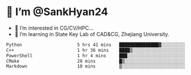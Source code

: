 # 👋 I’m @SankHyan24

- 👀 I’m interested in CG/CV/HPC...
- 🌱 I’m learning in State Key Lab of CAD&CG, Zhejiang University.

<!---
SankHyan24/SankHyan24 is a ✨ special ✨ repository because its `README.md` (this file) appears on your GitHub profile.
You can click the Preview link to take a look at your changes.
--->
<!--START_SECTION:waka-->

```txt
Python                     5 hrs 41 mins   ███████████████▓░░░░░░░░░   62.06 %
C++                        1 hr 36 mins    ████▒░░░░░░░░░░░░░░░░░░░░   17.56 %
PowerShell                 1 hr 4 mins     ███░░░░░░░░░░░░░░░░░░░░░░   11.65 %
CMake                      28 mins         █▒░░░░░░░░░░░░░░░░░░░░░░░   05.19 %
Markdown                   10 mins         ▒░░░░░░░░░░░░░░░░░░░░░░░░   01.86 %
```

<!--END_SECTION:waka-->
